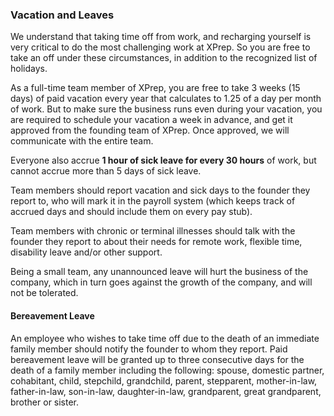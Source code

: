 ### Vacation and Leaves

We understand that taking time off from work, and recharging yourself is very critical to do the most challenging work at XPrep. So you are free to take an off under these circumstances, in addition to the recognized list of holidays.

As a full-time team member of XPrep, you are free to take 3 weeks (15 days) of paid vacation every year that calculates to 1.25 of a day per month of work. But to make sure the business runs even during your vacation, you are required to schedule your vacation a week in advance, and get it approved from the founding team of XPrep. Once approved, we will communicate with the entire team.

Everyone also accrue **1 hour of sick leave for every 30 hours** of work, but cannot accrue more than 5 days of sick leave.

Team members should report vacation and sick days to the founder they report to, who will mark it in the payroll system (which keeps track of accrued days and should include them on every pay stub).

Team members with chronic or terminal illnesses should talk with the founder they report to about their needs for remote work, flexible time, disability leave and/or other support.

Being a small team, any unannounced leave will hurt the business of the company, which in turn goes against the growth of the company, and will not be tolerated.

#### Bereavement Leave

An employee who wishes to take time off due to the death of an immediate family member should notify the founder to whom they report. Paid bereavement leave will be granted up to three consecutive days for the death of a family member including the following:  spouse, domestic partner, cohabitant, child, stepchild, grandchild, parent, stepparent, mother-in-law, father-in-law, son-in-law, daughter-in-law, grandparent, great grandparent, brother or sister.
